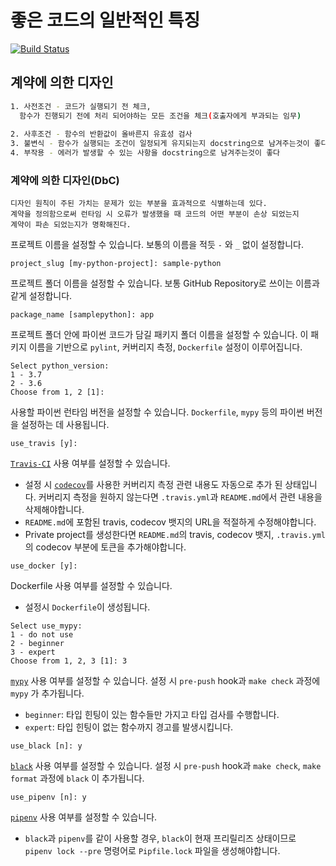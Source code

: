 # 좋은 코드의 일반적인 특징

[![Build Status](https://travis-ci.org/Rainist/python.svg?branch=master)](https://travis-ci.org/Rainist/python)

## 계약에 의한 디자인

```bash
1. 사전조건 - 코드가 실행되기 전 체크, 
  함수가 진행되기 전에 처리 되어야하는 모든 조건을 체크(호출자에게 부과되는 임무)
  
2. 사후조건 - 함수의 반환값이 올바른지 유효성 검사
3. 불변식 - 함수가 실행되는 조건이 일정되게 유지되는지 docstring으로 남겨주는것이 좋다
4. 부작용 - 에러가 발생할 수 있는 사항을 docstring으로 남겨주는것이 좋다
```

### 계약에 의한 디자인(DbC)

```
디자인 원칙이 주된 가치는 문제가 있는 부분을 효과적으로 식별하는데 있다. 
계약을 정의함으로써 런타임 시 오류가 발생했을 때 코드의 어떤 부분이 손상 되었는지
계약이 파손 되었는지가 명확해진다. 
```

프로젝트 이름을 설정할 수 있습니다. 보통의 이름을 적듯 `-` 와 `_` 없이 설정합니다.

```
project_slug [my-python-project]: sample-python
```

프로젝트 폴더 이름을 설정할 수 있습니다. 보통 GitHub Repository로 쓰이는 이름과 같게 설정합니다.

```
package_name [samplepython]: app
```

프로젝트 폴더 안에 파이썬 코드가 담길 패키지 폴더 이름을 설정할 수 있습니다. 이 패키지 이름을 기반으로 `pylint`, 커버리지 측정, `Dockerfile` 설정이 이루어집니다.

```
Select python_version:
1 - 3.7
2 - 3.6
Choose from 1, 2 [1]:
```

사용할 파이썬 런타임 버전을 설정할 수 있습니다. `Dockerfile`, `mypy` 등의 파이썬 버전을 설정하는 데 사용됩니다.

```
use_travis [y]:
```

[`Travis-CI`](https://travis-ci.org) 사용 여부를 설정할 수 있습니다.

* 설정 시 [`codecov`](https://codecov.io)를 사용한 커버리지 측정 관련 내용도 자동으로 추가 된 상태입니다. 커버리지 측정을 원하지 않는다면 `.travis.yml`과 `README.md`에서 관련 내용을 삭제해야합니다.
* `README.md`에 포함된 travis, codecov 뱃지의 URL을 적절하게 수정해야합니다.
* Private project를 생성한다면 `README.md`의 travis, codecov 뱃지, `.travis.yml`의 codecov 부분에 토큰을 추가해야합니다.

```
use_docker [y]:
```

Dockerfile 사용 여부를 설정할 수 있습니다.
- 설정시 `Dockerfile`이 생성됩니다.

```
Select use_mypy:
1 - do not use
2 - beginner
3 - expert
Choose from 1, 2, 3 [1]: 3
```

[`mypy`](https://github.com/python/mypy) 사용 여부를 설정할 수 있습니다. 설정 시 `pre-push` hook과 `make check` 과정에 `mypy` 가 추가됩니다.

* `beginner`: 타입 힌팅이 있는 함수들만 가지고 타입 검사를 수행합니다.
* `expert`: 타입 힌팅이 없는 함수까지 경고를 발생시킵니다.

```
use_black [n]: y
```

[`black`](https://github.com/ambv/black) 사용 여부를 설정할 수 있습니다. 설정 시 `pre-push` hook과 `make check`, `make format` 과정에 `black` 이 추가됩니다.

```
use_pipenv [n]: y
```

[`pipenv`](https://github.com/pypa/pipenv) 사용 여부를 설정할 수 있습니다.

* `black`과 `pipenv`를 같이 사용할 경우, `black`이 현재 프리릴리즈 상태이므로 `pipenv lock --pre` 명령어로 `Pipfile.lock` 파일을 생성해야합니다.
